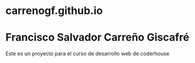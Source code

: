 # carrenogf.github.io
# Francisco Salvador Carreño Giscafré
Este es un proyecto para el curso de desarrollo web de coderhouse
